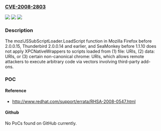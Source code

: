### [CVE-2008-2803](https://cve.mitre.org/cgi-bin/cvename.cgi?name=CVE-2008-2803)
![](https://img.shields.io/static/v1?label=Product&message=n%2Fa&color=blue)
![](https://img.shields.io/static/v1?label=Version&message=n%2Fa&color=blue)
![](https://img.shields.io/static/v1?label=Vulnerability&message=n%2Fa&color=brighgreen)

### Description

The mozIJSSubScriptLoader.LoadScript function in Mozilla Firefox before 2.0.0.15, Thunderbird 2.0.0.14 and earlier, and SeaMonkey before 1.1.10 does not apply XPCNativeWrappers to scripts loaded from (1) file: URIs, (2) data: URIs, or (3) certain non-canonical chrome: URIs, which allows remote attackers to execute arbitrary code via vectors involving third-party add-ons.

### POC

#### Reference
- http://www.redhat.com/support/errata/RHSA-2008-0547.html

#### Github
No PoCs found on GitHub currently.

